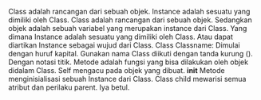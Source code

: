 Class adalah rancangan dari sebuah objek.
Instance adalah sesuatu yang dimiliki oleh Class.
Class adalah rancangan dari sebuah objek. Sedangkan objek adalah sebuah variabel yang merupakan instance dari Class. Yang dimana Instance adalah sesuatu yang dimiliki oleh Class. Atau dapat diartikan Instance sebagai wujud dari Class.
Class Classname:
Dimulai dengan huruf kapital.
Gunakan nama Class diikuti dengan tanda kurung ().
Dengan notasi titik.
Metode adalah fungsi yang bisa dilakukan oleh objek didalam Class.
Self mengacu pada objek yang dibuat.
__init__ Metode menginisialisasi sebuah Instance dari Class.
Class child mewarisi semua atribut dan perilaku parent.
Iya betul.
